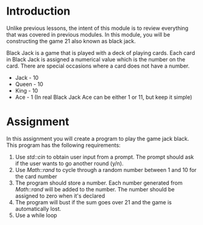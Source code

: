 # Introduction

Unlike previous lessons, the intent of this module is to review everything that
was covered in previous modules. In this module, you will be constructing the game
21 also known as black jack.

Black Jack is  a game that is played with a deck of playing cards. Each card
in Black Jack is assigned a numerical value which is the number on the card.
There are special occasions where a card does not have a number.

* Jack - 10
* Queen - 10
* King - 10
* Ace - 1 (In real Black Jack Ace can be either 1 or 11, but keep it simple)

# Assignment

In this assignment you will create a program to play the game jack black.
This program has the following requirements:

1. Use *std::cin* to obtain user input from a prompt. The prompt should ask if the
user wants to go another round (y/n).
2. Use *Math::rand* to cycle through a random number between 1 and 10 for the card
number
3. The program should store a number. Each number generated from *Math::rand* will
be added to the number. The number should be assigned to zero when it's declared
4. The program will bust if the sum goes over 21 and the game is automatically lost.
5. Use a while loop